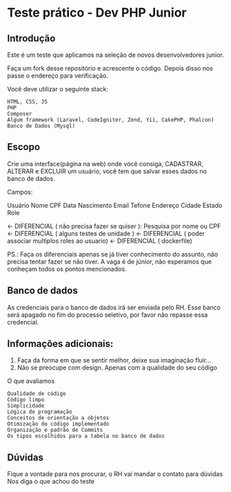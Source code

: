 
# Teste prático - Dev PHP Junior

## Introdução

Este é um teste que aplicamos na seleção de novos desenvolvedores junior.

Faça um fork desse repositório e acrescente o código. Depois disso nos passe o endereço para verificação.

Você deve utilizar o seguinte stack:

    HTML, CSS, JS
    PHP
    Composer
    Algum framework (Laravel, CodeIgniter, Zend, Yii, CakePHP, Phalcon)
    Banco de Dados (Mysql)


## Escopo       
Crie uma interface(página na web) onde você consiga, CADASTRAR, ALTERAR e EXCLUIR um usuário, você tem que salvar esses dados no banco de dados.

Campos:

  Usuário
     Nome
     CPF
     Data Nascimento
     Email
     Tefone
     Endereço
     Cidade
     Estado
     Role

&leftarrow; DIFERENCIAL ( não precisa fazer se quiser ): Pesquisa por nome ou CPF
&leftarrow; DIFERENCIAL ( alguns testes de unidade )
&leftarrow; DIFERENCIAL ( poder associar multiplos roles ao usuario)
&leftarrow; DIFERENCIAL ( dockerfile)

PS.: Faça os diferenciais apenas se já tiver conhecimento do assunto, não precisa tentar fazer se não tiver. A vaga é de júnior, não esperamos que conheçam todos os pontos mencionados.

## Banco de dados
As credenciais para o banco de dados irá ser enviada pelo RH. Esse banco será apagado no fim do processo seletivo, por favor não repasse essa credencial.

## Informações adicionais:

1) Faça da forma em que se sentir melhor, deixe sua imaginação fluir...
2) Não se preocupe com design. Apenas com a qualidade do seu código

O que avaliamos

    Qualidade de código
    Código limpo
    Simplicidade
    Lógica de programação
    Conceitos de orientação a objetos
    Otimização do código implementado
    Organização e padrão de Commits 
    Os tipos escolhidos para a tabela no banco de dados


## Dúvidas
Fique a vontade para nos procurar, o RH vai mandar o contato para dúvidas
Nos diga o que achou do teste

